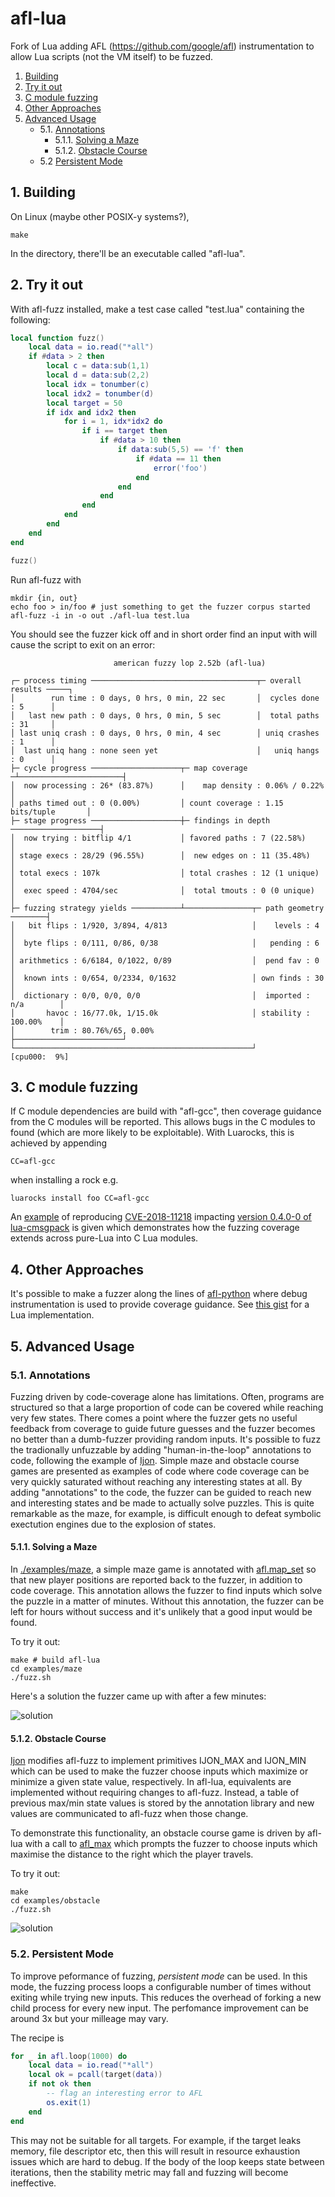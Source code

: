 # afl-lua
Fork of Lua adding AFL (https://github.com/google/afl) instrumentation to allow Lua scripts (not the VM itself) to be fuzzed.

1. [Building](#Building)
2. [Try it out](#Tryitout)
3. [C module fuzzing](#Cmodulefuzzing)
4. [Other Approaches](#OtherApproaches)
5. [Advanced Usage](#AdvancedUsage)
	* 5.1. [Annotations](#Annotations)
		* 5.1.1. [Solving a Maze](#SolvingaMaze)
		* 5.1.2. [Obstacle Course](#ObstacleCourse)
    * 5.2  [Persistent Mode](#PersistentMode)


##  1. <a name='Building'></a>Building

On Linux (maybe other POSIX-y systems?), 

```
make
```

In the directory, there'll be an executable called "afl-lua".

##  2. <a name='Tryitout'></a>Try it out

With afl-fuzz installed, make a test case called "test.lua" containing the following:

```lua
local function fuzz()
    local data = io.read("*all")
    if #data > 2 then
        local c = data:sub(1,1)
        local d = data:sub(2,2)
        local idx = tonumber(c)
        local idx2 = tonumber(d)
        local target = 50
        if idx and idx2 then
            for i = 1, idx*idx2 do
                if i == target then
                    if #data > 10 then
                        if data:sub(5,5) == 'f' then
                            if #data == 11 then
                                error('foo')
                            end
                        end
                    end
                end
            end
        end
    end
end

fuzz()
```

Run afl-fuzz with

```
mkdir {in, out}
echo foo > in/foo # just something to get the fuzzer corpus started
afl-fuzz -i in -o out ./afl-lua test.lua
```

You should see the fuzzer kick off and in short order find an input with will cause the script to exit on an error:

```
                       american fuzzy lop 2.52b (afl-lua)

┌─ process timing ─────────────────────────────────────┬─ overall results ─────┐
│        run time : 0 days, 0 hrs, 0 min, 22 sec       │  cycles done : 5      │
│   last new path : 0 days, 0 hrs, 0 min, 5 sec        │  total paths : 31     │
│ last uniq crash : 0 days, 0 hrs, 0 min, 4 sec        │ uniq crashes : 1      │
│  last uniq hang : none seen yet                      │   uniq hangs : 0      │
├─ cycle progress ────────────────────┬─ map coverage ─┴───────────────────────┤
│  now processing : 26* (83.87%)      │    map density : 0.06% / 0.22%         │
│ paths timed out : 0 (0.00%)         │ count coverage : 1.15 bits/tuple       │
├─ stage progress ────────────────────┼─ findings in depth ────────────────────┤
│  now trying : bitflip 4/1           │ favored paths : 7 (22.58%)             │
│ stage execs : 28/29 (96.55%)        │  new edges on : 11 (35.48%)            │
│ total execs : 107k                  │ total crashes : 12 (1 unique)          │
│  exec speed : 4704/sec              │  total tmouts : 0 (0 unique)           │
├─ fuzzing strategy yields ───────────┴───────────────┬─ path geometry ────────┤
│   bit flips : 1/920, 3/894, 4/813                   │    levels : 4          │
│  byte flips : 0/111, 0/86, 0/38                     │   pending : 6          │
│ arithmetics : 6/6184, 0/1022, 0/89                  │  pend fav : 0          │
│  known ints : 0/654, 0/2334, 0/1632                 │ own finds : 30         │
│  dictionary : 0/0, 0/0, 0/0                         │  imported : n/a        │
│       havoc : 16/77.0k, 1/15.0k                     │ stability : 100.00%    │
│        trim : 80.76%/65, 0.00%                      ├────────────────────────┘
└─────────────────────────────────────────────────────┘          [cpu000:  9%]
```
##  3. <a name='Cmodulefuzzing'></a>C module fuzzing

If C module dependencies are build with "afl-gcc", then coverage guidance from the C modules will be reported. This allows
bugs in the C modules to found (which are more likely to be exploitable). With Luarocks, this is achieved by appending

```
CC=afl-gcc
```
when installing a rock e.g.

```
luarocks install foo CC=afl-gcc
```

An [example](./examples/lua-cmsgpack/fuzz.sh) of reproducing [CVE-2018-11218](http://antirez.com/news/119) impacting [version 0.4.0-0 of lua-cmsgpack](https://github.com/antirez/lua-cmsgpack/tree/0.4.0) is given
which demonstrates how the fuzzing coverage extends across pure-Lua into C Lua modules.

##  4. <a name='OtherApproaches'></a>Other Approaches

It's possible to make a fuzzer along the lines of [afl-python](https://github.com/jwilk/python-afl) where debug instrumentation is used to provide coverage guidance. See [this gist](https://gist.github.com/stevenjohnstone/2236f632bb58697311cd01ea1cafbbc6) for a Lua implementation. 


##  5. <a name='AdvancedUsage'></a>Advanced Usage

###  5.1. <a name='Annotations'></a>Annotations

Fuzzing driven by code-coverage alone has limitations. Often, programs are structured so that a large proportion of code
can be covered while reaching very few states. There comes a point where the fuzzer gets no useful feedback from coverage
to guide future guesses and the fuzzer becomes no better than a dumb-fuzzer providing random inputs. It's possible to fuzz
the tradionally unfuzzable by adding "human-in-the-loop" annotations to code, following the example of
[Ijon](https://github.com/RUB-SysSec/ijon). Simple maze and obstacle course games are presented as examples of code where
code coverage can be very quickly saturated without reaching any interesting states at all. By adding "annotations" to the
code, the fuzzer can be guided to reach new and interesting states and be made to actually solve puzzles. This is quite
remarkable as the maze, for example, is difficult enough to defeat symbolic exectution engines due to the explosion of states.

####  5.1.1. <a name='SolvingaMaze'></a>Solving a Maze

In [./examples/maze](/examples/maze), a simple maze game is annotated with [afl.map_set](examples/maze/mazefuzz.lua#L11) so that
new player positions are reported back to the fuzzer, in addition to code coverage. This annotation allows the fuzzer to
find inputs which solve the puzzle in a matter of minutes. Without this annotation, the fuzzer can be left for hours without
success and it's unlikely that a good input would be found.

To try it out:

```
make # build afl-lua
cd examples/maze
./fuzz.sh
```

Here's a solution the fuzzer came up with after a few minutes:

![solution](./examples/maze/maze.svg)

####  5.1.2. <a name='ObstacleCourse'></a>Obstacle Course

[Ijon](https://github.com/RUB-SysSec/ijon) modifies afl-fuzz to implement primitives IJON_MAX and IJON_MIN which can be used to make the fuzzer choose inputs which maximize or minimize a given state value, respectively.
In afl-lua, equivalents are implemented without requiring changes to afl-fuzz. Instead, a table of previous max/min state values is stored by the annotation library and new values are communicated to afl-fuzz when those
change.

To demonstrate this functionality, an obstacle course game is driven by afl-lua with
a call to [afl_max](/examples/obstacles/obstacle.lua#L33) which prompts the fuzzer to choose inputs which maximise the
distance to the right which the player travels.

To try it out:

```
make
cd examples/obstacle
./fuzz.sh
```

![solution](./examples/obstacles/obstacle.svg)


###  5.2. <a name='PersistentMode'></a>Persistent Mode

To improve peformance of fuzzing, _persistent mode_ can be used. In this mode, the fuzzing process loops
a configurable number of times without exiting while trying new inputs. This reduces the overhead of forking
a new child process for every new input. The perfomance improvement can be around 3x but your milleage may vary.

The recipe is

```lua
for _ in afl.loop(1000) do
    local data = io.read("*all")
    local ok = pcall(target(data))
    if not ok then
        -- flag an interesting error to AFL
        os.exit(1)
    end
end
```

This may not be suitable for all targets. For example, if the target leaks memory, file descriptor etc, then this will result in
resource exhaustion issues which are hard to debug. If the body of the loop keeps state between iterations, then
the stability metric may fall and fuzzing will become ineffective.




